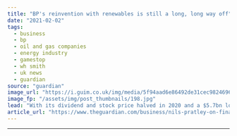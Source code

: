 ```yaml
---
title: "BP's reinvention with renewables is still a long, long way off"
date: "2021-02-02"
tags: 
  - business
  - bp
  - oil and gas companies
  - energy industry
  - gamestop
  - wh smith
  - uk news
  - guardian
source: "guardian"
image_url: "https://i.guim.co.uk/img/media/5f94aad6e86492de31cec98246968fbf17b6c51a/0_133_3500_2100/master/3500.jpg?width=460&quality=85&auto=format&fit=max&s=acb1c479048fb37cf7a4f859409b4685"
image_fp: "/assets/img/post_thumbnails/198.jpg"
lead: "With its dividend and stock price halved in 2020 and a $5.7bn loss recorded, the company has a long road aheadBP is “performing while transforming”, according to chief executive Bernard Looney’s new slogan. Well, up to a point. The main transformatio..."
article_url: "https://www.theguardian.com/business/nils-pratley-on-finance/2021/feb/02/lockdown-hit-bp-is-still-at-a-very-early-stage-of-its-required-reinvention"
---
```


---
